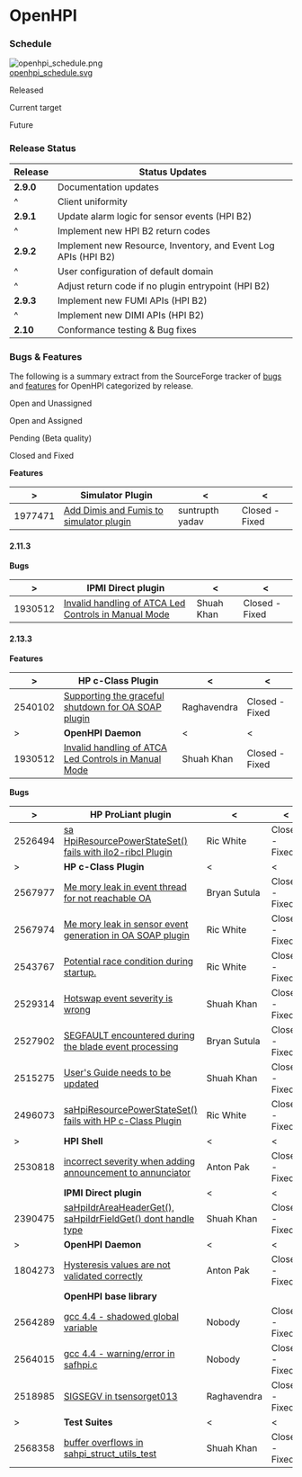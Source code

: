 ﻿
# OpenHPI

### Schedule

![openhpi_schedule.png](http://openhpi.org/Status?action=AttachFile&do=get&target=openhpi_schedule.png "openhpi_schedule.png")  
[openhpi_schedule.svg](http://openhpi.org/Status?action=AttachFile&do=view&target=openhpi_schedule.svg)

Released

Current target

Future

### Release Status


| Release | Status Updates |
|--|--|
| **2.9.0** |Documentation updates|
| ^ | Client uniformity |
| **2.9.1** | Update alarm logic for sensor events (HPI B2) |
| ^ | Implement new HPI B2 return codes |
|**2.9.2** | Implement new Resource, Inventory, and Event Log APIs (HPI B2)|  
| ^ | User configuration of default domain| 
| ^ |Adjust return code if no plugin entrypoint (HPI B2) |
| **2.9.3** | Implement new FUMI APIs (HPI B2) |
| ^| Implement new DIMI APIs (HPI B2)|
  **2.10**|Conformance testing & Bug fixes |
### Bugs & Features

The following is a summary extract from the SourceForge tracker of  [bugs](http://sourceforge.net/tracker/?group_id=71730&atid=532251)  and  [features](http://sourceforge.net/tracker/?group_id=71730&atid=532254)  for OpenHPI categorized by release.

Open and Unassigned

Open and Assigned

Pending (Beta quality)

Closed and Fixed

**Features**

| > |**Simulator Plugin**  | <| <|
|--|--|--|--|
| 1977471|[Add Dimis and Fumis to simulator plugin](http://sourceforge.net/tracker/?func=detail&aid=1977471&group_id=71730&atid=532254) |suntrupth yadav |Closed - Fixed |

#### 2.11.3
**Bugs**

| > |**IPMI Direct plugin** | < | <|
|--|--| --| --|
| 1930512 | [Invalid handling of ATCA Led Controls in Manual Mode](http://sourceforge.net/tracker/?func=detail&aid=1930512&group_id=71730&atid=532251)|Shuah Khan| Closed - Fixed|

#### 2.13.3

**Features**

| > | **HP c-Class Plugin**| < | <|
|--|--|--|--|
| 2540102 | [Supporting the graceful shutdown for OA SOAP plugin](http://sourceforge.net/tracker/?func=detail&aid=2540102&group_id=71730&atid=532254) |Raghavendra |Closed - Fixed|
| >|**OpenHPI Daemon**|<|<|
|1930512|[Invalid handling of ATCA Led Controls in Manual Mode](http://sourceforge.net/tracker/?func=detail&aid=1930512&group_id=71730&atid=532251)|Shuah Khan|Closed - Fixed|

**Bugs**

| > |**HP ProLiant plugin**  |< |< |
|--|--|--|--|
| 2526494 |[sa HpiResourcePowerStateSet() fails with ilo2-ribcl Plugin](http://sourceforge.net/tracker/?func=detail&aid=2526494&group_id=71730&atid=532251)  |Ric White | Closed - Fixed|
|>  | **HP c-Class Plugin**|< | <|
| 2567977 | [Me mory leak in event thread for not reachable OA](http://sourceforge.net/tracker/?func=detail&aid=2567977&group_id=71730&atid=532251) |Bryan Sutula|Closed - Fixed |
| 2567974 | [Me mory leak in sensor event generation in OA SOAP plugin](http://sourceforge.net/tracker/?func=detail&aid=2567974&group_id=71730&atid=532251) |Ric White|Closed - Fixed |
| 2543767 | [Potential race condition during startup.](http://sourceforge.net/tracker/?func=detail&aid=2543767&group_id=71730&atid=532251) |Ric White | Closed - Fixed|
| 2529314 |[Hotswap event severity is wrong](http://sourceforge.net/tracker/?func=detail&aid=2529314&group_id=71730&atid=532251)  | Shuah Khan|Closed - Fixed |
| 2527902 | [SEGFAULT encountered during the blade event processing](http://sourceforge.net/tracker/?func=detail&aid=2527902&group_id=71730&atid=532251) |Bryan Sutula |Closed - Fixed|
|2515275  | [User's Guide needs to be updated](http://sourceforge.net/tracker/?func=detail&aid=2515275&group_id=71730&atid=532251) | Shuah Khan|Closed - Fixed|
| 2496073 | [saHpiResourcePowerStateSet() fails with HP c-Class Plugin](http://sourceforge.net/tracker/?func=detail&aid=2496073&group_id=71730&atid=532251) | Ric White| Closed - Fixed|
| > | **HPI Shell** | <|< |
| 2530818 | [incorrect severity when adding announcement to annunciator](http://sourceforge.net/tracker/?func=detail&aid=2530818&group_id=71730&atid=532251) | Anton Pak|Closed - Fixed|
|  | **IPMI Direct plugin** | <| <|
| 2390475| [saHpiIdrAreaHeaderGet(), saHpiIdrFieldGet() dont handle type](http://sourceforge.net/tracker/?func=detail&aid=2390475&group_id=71730&atid=532251) |Shuah Khan | Closed - Fixed|
| > | **OpenHPI Daemon** | <| <|
| 1804273 | [Hysteresis values are not validated correctly](http://sourceforge.net/tracker/?func=detail&aid=1804273&group_id=71730&atid=532251) |Anton Pak |Closed - Fixed |
|  | **OpenHPI base library** | | |
| 2564289 | [gcc 4.4 - shadowed global variable](http://sourceforge.net/tracker/?func=detail&aid=2564289&group_id=71730&atid=532251) |Nobody |Closed - Fixed |
| 2564015 | [gcc 4.4 - warning/error in safhpi.c](http://sourceforge.net/tracker/?func=detail&aid=2564015&group_id=71730&atid=532251) |Nobody |Closed - Fixed |
| 2518985 |[SIGSEGV in tsensorget013](http://sourceforge.net/tracker/?func=detail&aid=2518985&group_id=71730&atid=532251)  | Raghavendra|Closed - Fixed|
| > | **Test Suites** |< |< |
| 2568358 |[buffer overflows in sahpi_struct_utils_test](http://sourceforge.net/tracker/?func=detail&aid=2568358&group_id=71730&atid=532251)  | Shuah Khan|Closed - Fixed |

